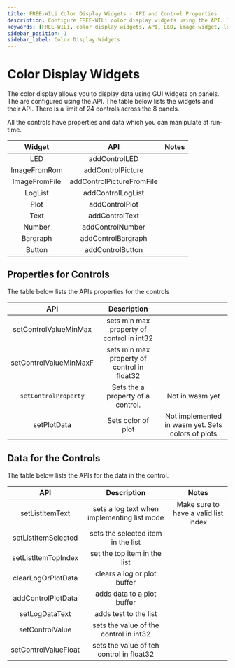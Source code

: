 ```yaml
---
title: FREE-WILi Color Display Widgets - API and Control Properties
description: Configure FREE-WILi color display widgets using the API. Includes details on LED, images, log lists, plots, buttons, and control properties and data.
keywords: [FREE-WILi, color display widgets, API, LED, image widget, log list, plot, text control, number control, bargraph, button, control properties, control data]
sidebar_position: 1
sidebar_label: Color Display Widgets
---
```


# Color Display Widgets

The color display allows you to display data using GUI widgets on panels. The are configured using the API. The table below lists the widgets and their API.  There is a limit of 24 controls across the 8 panels.

All the controls have properties and data which you can manipulate at run-time.

|   **Widget**  	|          **API**          	| **Notes** 	|
|:-------------:	|:-------------------------:	|:---------:	|
|      LED      	|       addControlLED       	|           	|
|  ImageFromRom 	|     addControlPicture     	|           	|
| ImageFromFile 	| addControlPictureFromFile 	|           	|
|    LogList    	|     addControlLogList     	|           	|
|      Plot     	|       addControlPlot      	|           	|
|      Text     	|       addControlText      	|           	|
|     Number    	|      addControlNumber     	|           	|
|    Bargraph   	|     addControlBargraph    	|           	|
|     Button    	|      addControlButton     	|           	|

## Properties for Controls

The table below lists the APIs properties for the controls

|          **API**         	|               **Description**               	|                                                   	|
|:------------------------:	|:-------------------------------------------:	|:-------------------------------------------------:	|
|   setControlValueMinMax  	|  sets min max property of control in int32  	|                                                   	|
|  setControlValueMinMaxF  	| sets min max property of control in float32 	|                                                   	|
| ```setControlProperty``` 	|      Sets the a property of a control.      	|                  Not in wasm yet                  	|
|        setPlotData       	|              Sets color of plot             	| Not implemented in wasm yet. Sets colors of plots 	|

## Data for the Controls

The table below lists the APIs for the data in the control.

|        **API**       	|               **Description**               	|               **Notes**              	|
|:--------------------:	|:-------------------------------------------:	|:------------------------------------:	|
|    setListItemText   	| sets a log text when implementing list mode 	| Make sure to have a valid list index 	|
|  setListItemSelected 	|      sets the selected item in the list     	|                                      	|
|  setListItemTopIndex 	|         set the top item in the list        	|                                      	|
|  clearLogOrPlotData  	|         clears a log or plot buffer         	|                                      	|
|  addControlPlotData  	|          adds data to a plot buffer         	|                                      	|
|    setLogDataText    	|            adds test to the list            	|                                      	|
|    setControlValue   	|    sets the value of the control in int32   	|                                      	|
| setControlValueFloat 	|   sets the value of teh control in float32  	|                                      	|